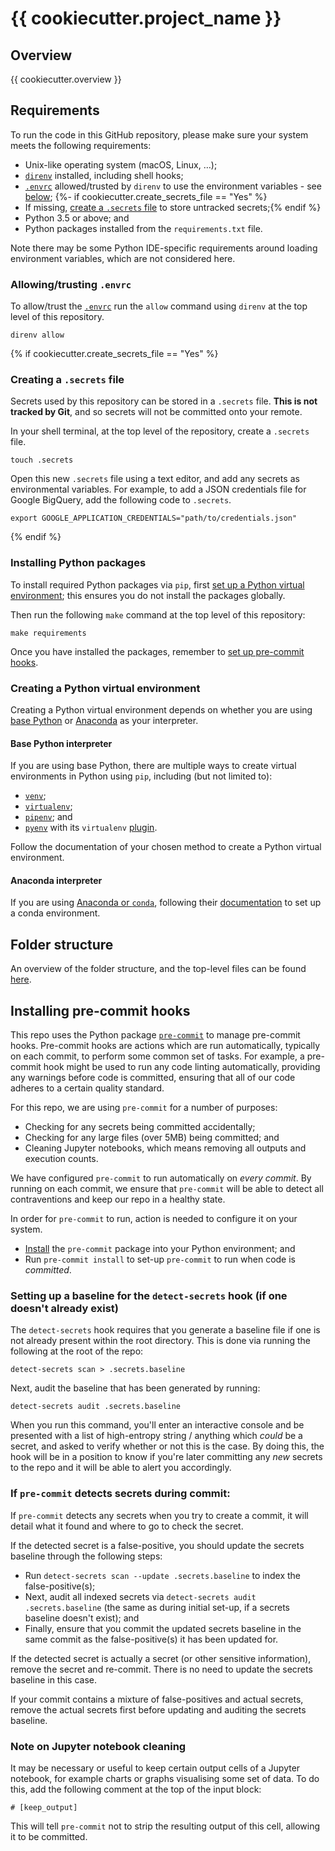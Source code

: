# {{ cookiecutter.project_name }}

## Overview

{{ cookiecutter.overview }}

## Requirements

To run the code in this GitHub repository, please make sure your system meets the following requirements:

- Unix-like operating system (macOS, Linux, …);
- [`direnv`](https://direnv.net/) installed, including shell hooks;
- [`.envrc`](.envrc) allowed/trusted by `direnv` to use the environment variables - see
[below](#allowingtrusting-envrc);
{%- if cookiecutter.create_secrets_file == "Yes" %}
- If missing, [create a `.secrets` file](#creating-a-secrets-file) to store untracked secrets;{% endif %}
- Python 3.5 or above; and
- Python packages installed from the `requirements.txt` file.

Note there may be some Python IDE-specific requirements around loading environment variables, which are not considered
here.

### Allowing/trusting `.envrc`

To allow/trust the [`.envrc`](.envrc) run the `allow` command using `direnv` at the top level of this repository.

```shell script
direnv allow
```
{% if cookiecutter.create_secrets_file == "Yes" %}
### Creating a `.secrets` file

Secrets used by this repository can be stored in a `.secrets` file. **This is not tracked by Git**, and so secrets will
not be committed onto your remote.

In your shell terminal, at the top level of the repository, create a `.secrets` file.

```shell script
touch .secrets
```

Open this new `.secrets` file using a text editor, and add any secrets as environmental variables. For example, to add
a JSON credentials file for Google BigQuery, add the following code to `.secrets`.

```shell script
export GOOGLE_APPLICATION_CREDENTIALS="path/to/credentials.json"
```
{% endif %}
### Installing Python packages

To install required Python packages via `pip`, first [set up a Python virtual
environment](#creating-a-python-virtual-environment); this ensures you do not install the packages globally.

Then run the following `make` command at the top level of this repository:

```shell script
make requirements
```

Once you have installed the packages, remember to [set up pre-commit hooks](#installing-pre-commit-hooks).

### Creating a Python virtual environment

Creating a Python virtual environment depends on whether you are using [base Python](#base-python-interpreter) or
[Anaconda](#anaconda-interpreter) as your interpreter.

#### Base Python interpreter

If you are using base Python, there are multiple ways to create virtual environments in Python using `pip`, including
(but not limited to):

- [`venv`](https://docs.python.org/3/tutorial/venv.html);
- [`virtualenv`](https://virtualenv.pypa.io/en/stable/);
- [`pipenv`](https://github.com/pypa/pipenv); and
- [`pyenv`](https://github.com/pyenv/pyenv) with its `virtualenv` [plugin](https://github.com/pyenv/pyenv-virtualenv).

Follow the documentation of your chosen method to create a Python virtual environment.

#### Anaconda interpreter

If you are using [Anaconda or `conda`](https://www.anaconda.com/), following their
[documentation](https://docs.conda.io/projects/conda/en/latest/user-guide/tasks/manage-environments.html) to set up a
conda environment.

## Folder structure

An overview of the folder structure, and the top-level files can be found [here](docs/structure/README.md).

## Installing pre-commit hooks

This repo uses the Python package [`pre-commit`](https://pre-commit.com) to manage pre-commit hooks. Pre-commit hooks 
are actions which are run automatically, typically on each commit, to perform some common set of tasks. For example, a
pre-commit hook might be used to run any code linting automatically, providing any warnings before code is committed,
ensuring that all of our code adheres to a certain quality standard.

For this repo, we are using `pre-commit` for a number of purposes:
- Checking for any secrets being committed accidentally;
- Checking for any large files (over 5MB) being committed; and
- Cleaning Jupyter notebooks, which means removing all outputs and execution counts.

We have configured `pre-commit` to run automatically on _every commit_. By running on each commit, we ensure
that `pre-commit` will be able to detect all contraventions and keep our repo in a healthy state.

In order for `pre-commit` to run, action is needed to configure it on your system.

- [Install](#installing-python-packages) the `pre-commit` package into your Python environment; and
- Run `pre-commit install` to set-up `pre-commit` to run when code is _committed_.

### Setting up a baseline for the `detect-secrets` hook (if one doesn't already exist)

The `detect-secrets` hook requires that you generate a baseline file if one is not already present within the root
directory. This is done via running the following at the root of the repo:

```shell script
detect-secrets scan > .secrets.baseline
```

Next, audit the baseline that has been generated by running:

```shell script
detect-secrets audit .secrets.baseline
```

When you run this command, you'll enter an interactive console and be presented with a list of high-entropy string /
anything which _could_ be a secret, and asked to verify whether or not this is the case. By doing this, the hook will
be in a position to know if you're later committing any _new_ secrets to the repo and it will be able to alert you
accordingly.

### If `pre-commit` detects secrets during commit:

If `pre-commit` detects any secrets when you try to create a commit, it will detail what it found and where to go to 
check the secret.

If the detected secret is a false-positive, you should update the secrets baseline through the following steps:

- Run `detect-secrets scan --update .secrets.baseline` to index the false-positive(s);
- Next, audit all indexed secrets via `detect-secrets audit .secrets.baseline` (the same as during initial set-up, if a
secrets baseline doesn't exist); and
- Finally, ensure that you commit the updated secrets baseline in the same commit as the false-positive(s) it has been
updated for.

If the detected secret is actually a secret (or other sensitive information), remove the secret and re-commit. There is
no need to update the secrets baseline in this case.

If your commit contains a mixture of false-positives and actual secrets, remove the actual secrets first before
updating and auditing the secrets baseline.

### Note on Jupyter notebook cleaning

It may be necessary or useful to keep certain output cells of a Jupyter notebook, for example charts or graphs
visualising some set of data. To do this, add the following comment at the top of the input block:

```shell script
# [keep_output]
```

This will tell `pre-commit` not to strip the resulting output of this cell, allowing it to be committed.
